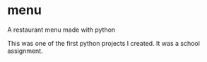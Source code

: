 # menu
A restaurant menu made with python

This was one of the first python projects I created.
It was a school assignment.
